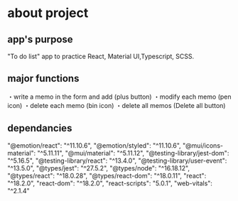 # about project

## app's purpose
"To do list" app
to practice React, Material UI,Typescript, SCSS.

## major functions
・write a memo in the form and add (plus button)
・modify each memo (pen icon)
・delete each memo (bin icon)
・delete all memos (Delete all button)

## dependancies
"@emotion/react": "^11.10.6",
"@emotion/styled": "^11.10.6",
"@mui/icons-material": "^5.11.11",
"@mui/material": "^5.11.12",
"@testing-library/jest-dom": "^5.16.5",
"@testing-library/react": "^13.4.0",
"@testing-library/user-event": "^13.5.0",
"@types/jest": "^27.5.2",
"@types/node": "^16.18.12",
"@types/react": "^18.0.28",
"@types/react-dom": "^18.0.11",
"react": "^18.2.0",
"react-dom": "^18.2.0",
"react-scripts": "5.0.1",
"web-vitals": "^2.1.4"